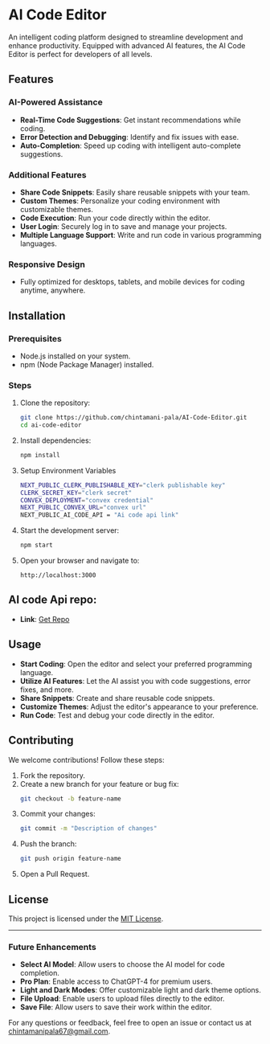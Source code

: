# AI Code Editor

An intelligent coding platform designed to streamline development and enhance productivity. Equipped with advanced AI features, the AI Code Editor is perfect for developers of all levels.

## Features

### AI-Powered Assistance
- **Real-Time Code Suggestions**: Get instant recommendations while coding.
- **Error Detection and Debugging**: Identify and fix issues with ease.
- **Auto-Completion**: Speed up coding with intelligent auto-complete suggestions.

### Additional Features
- **Share Code Snippets**: Easily share reusable snippets with your team.
- **Custom Themes**: Personalize your coding environment with customizable themes.
- **Code Execution**: Run your code directly within the editor.
- **User Login**: Securely log in to save and manage your projects.
- **Multiple Language Support**: Write and run code in various programming languages.

### Responsive Design
- Fully optimized for desktops, tablets, and mobile devices for coding anytime, anywhere.

## Installation

### Prerequisites
- Node.js installed on your system.
- npm (Node Package Manager) installed.

### Steps
1. Clone the repository:
   ```bash
   git clone https://github.com/chintamani-pala/AI-Code-Editor.git
   cd ai-code-editor
   ```
2. Install dependencies:
   ```bash
   npm install
   ```
3. Setup Environment Variables
   ```bash
   NEXT_PUBLIC_CLERK_PUBLISHABLE_KEY="clerk publishable key"
   CLERK_SECRET_KEY="clerk secret"
   CONVEX_DEPLOYMENT="convex credential"
   NEXT_PUBLIC_CONVEX_URL="convex url"
   NEXT_PUBLIC_AI_CODE_API = "Ai code api link"

4. Start the development server:
   ```bash
   npm start
   ```
4. Open your browser and navigate to:
   ```
   http://localhost:3000
   ```

## AI code Api repo:
  - **Link**: [Get Repo](https://github.com/chintamani-pala/Ai-code-editor-backend.git)

## Usage
- **Start Coding**: Open the editor and select your preferred programming language.
- **Utilize AI Features**: Let the AI assist you with code suggestions, error fixes, and more.
- **Share Snippets**: Create and share reusable code snippets.
- **Customize Themes**: Adjust the editor's appearance to your preference.
- **Run Code**: Test and debug your code directly in the editor.

## Contributing

We welcome contributions! Follow these steps:
1. Fork the repository.
2. Create a new branch for your feature or bug fix:
   ```bash
   git checkout -b feature-name
   ```
3. Commit your changes:
   ```bash
   git commit -m "Description of changes"
   ```
4. Push the branch:
   ```bash
   git push origin feature-name
   ```
5. Open a Pull Request.

## License

This project is licensed under the [MIT License](LICENSE).

---

### Future Enhancements
- **Select AI Model**: Allow users to choose the AI model for code completion.
- **Pro Plan**: Enable access to ChatGPT-4 for premium users.
- **Light and Dark Modes**: Offer customizable light and dark theme options.
- **File Upload**: Enable users to upload files directly to the editor.
- **Save File**: Allow users to save their work within the editor.

For any questions or feedback, feel free to open an issue or contact us at chintamanipala67@gmail.com.
